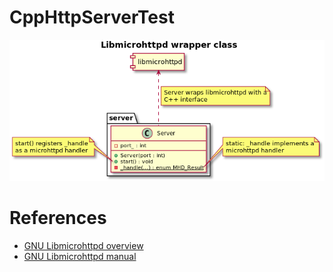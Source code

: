 # CppHttpServerTest

![](docs/architecture.uml.png)

# References

* [GNU Libmicrohttpd overview](https://www.gnu.org/software/libmicrohttpd/)
* [GNU Libmicrohttpd manual](https://www.gnu.org/software/libmicrohttpd/manual/libmicrohttpd.html)
